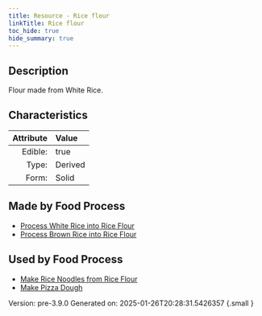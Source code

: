 ```yaml
---
title: Resource - Rice flour
linkTitle: Rice flour
toc_hide: true
hide_summary: true
---
```


## Description
Flour made from White Rice. 

## Characteristics

| Attribute      | Value |
|--------:|:------|
|Edible:|true|
|Type:|Derived|
|Form:|Solid|
 



## Made by Food Process

- [Process White Rice into Rice Flour](/docs/definitions/food/process-white-rice-into-rice-flour)
- [Process Brown Rice into Rice Flour](/docs/definitions/food/process-brown-rice-into-rice-flour)

    
## Used by Food Process

- [Make Rice Noodles from Rice Flour](/docs/definitions/food/make-rice-noodles-from-rice-flour)
- [Make Pizza Dough](/docs/definitions/food/make-pizza-dough)


Version: pre-3.9.0 Generated on: 2025-01-26T20:28:31.5426357
{.small }
